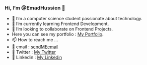 ### Hi, I’m @EmadHussien 👋
- 👀 I’m a computer science student passionate about technology.
- 🌱 I’m currently learning Frontend Development.
- 💞️ I’m looking to collaborate on Frontend Projects.
- Here you can see my portfolio : <a href= "https://emadhussien.github.io/" target = "_blank" >My Portfolio</a>.
- 📫 How to reach me ... 
- 📩 email : <a href= "mailto:emadhussien.fcis@gmail.com" target = "_blank">sendMEemail</a>
- 💬 Twitter : <a href= "https://twitter.com/EmadHussien_98" target = "_blank">My Twitter</a>
- 📲 Linkedin : <a href= "https://www.linkedin.com/in/emadhussien98/" target = "_blank">My Linkedin</a>




<!---
EmadHussien/EmadHussien is a ✨ special ✨ repository because its `README.md` (this file) appears on your GitHub profile.
You can click the Preview link to take a look at your changes.
--->
